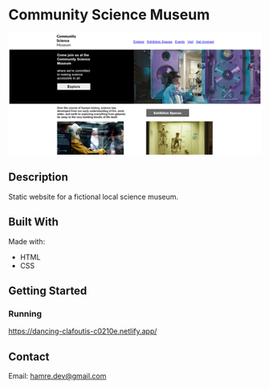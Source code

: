 # Community Science Museum

![image](https://github.com/Cyberkongen/Community_Science_Museum/blob/main/images/CSM.png?raw=true)

## Description

Static website for a fictional local science museum.

## Built With

Made with:

- HTML
- CSS

## Getting Started



### Running

https://dancing-clafoutis-c0210e.netlify.app/

## Contact

Email: hamre.dev@gmail.com


